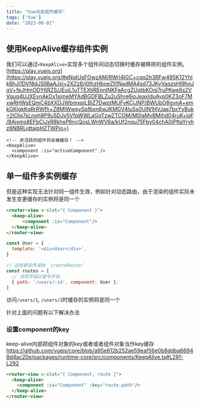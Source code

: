 ```yaml
---
title: "Vue动态组件缓存"
tags: ['Vue']
date: "2023-06-01"
---
```


## 使用KeepAlive缓存组件实例

我们可以通过`<KeepAlive>`实现多个组件间动态切换时缓存被移除的组件实例。
[https://play.vuejs.org](https://play.vuejs.org/#eNqtUsFOwzAM/RWrl4IGC+cqq2h3RFw495K12YhIk6hJi1DVf8dJSllBaAJxi+2XZz8/j0lhzHboeZIl1NadMA4sd73JKyVaozsHI9hnJqV+feJHmODY6RZS/JEuiL1uTTEXtiREnnINKFeAcgZUqtbKOqj7ruPKwe6s2VVguq4UJXEynAkDx1sjmeMYAdBGDFBLZu2uShre6ioJeaxIduAyp0KZ3oF7MxwRHWsEQmC4bXXDJWbmxpjLBiZ7DwptMUFyKCiJNP/BWUbO8gvnA+emkGKIgkKqRrRWfh+Z8MIWwpySpfbxn6wJKMGV4IuSs0UlN1HVJae7bxYvBuk+2IOIq7sLnph8P9u5DJv5VfpWWLaGqTzwZTCOM/M0IaMvBMihd04ruK+lqF/8Ajxms8EFbCiJxR8khsP6ncQosLWnWV6a/kUf2nqu75Fby04chA0iPftaYryhz6NBRLjdtajpHZTWPio=)

```vue
<!-- 非活跃的组件将会被缓存！ -->
<KeepAlive>
  <component :is="activeComponent" />
</KeepAlive>
```

## 单一组件多实例缓存

但是这种实现无法针对同一组件生效，例如针对动态路由，由于渲染的组件实际未发生变更缓存的实例将是同一个

```html
<router-view v-slot="{ Component }">
  <keep-alive>
      <component :is="Component"/>
  </keep-alive>
</router-view>
```

```js
const User = {
  template: '<div>User</div>',
}

// 这些都会传递给 `createRouter`
const routes = [
  // 动态字段以冒号开始
  { path: '/users/:id', component: User },
]
```

访问`/users/1`, `/users/2`时缓存的实例将是同一个

针对上面的问题有以下解决办法
### 设置component的key

keep-alive内部把组件对象的key或者或者组件对象当作key缓存<https://github.com/vuejs/core/blob/a95e612b252ae59eaf56e0b8ddba66948d4ac20e/packages/runtime-core/src/components/KeepAlive.ts#L291-L292>

```html
<router-view v-slot="{ Component, route }">
  <keep-alive>
    <component :is="Component" :key="route.path"/>
  </keep-alive>
</router-view>
```

<!-- ### 修改Component的name

```html
<router-view v-slot="{ Component, route }">
  <keep-alive>
    <component :is="getComponentInstance(Component,route)"/>
  </keep-alive>
</router-view>
```
```js
// 用来存已经创建的组件
const wrapperMap = new Map();
// 将router传个我们的组件重新换一个新的组件，原组件包里面
function getComponentInstance(component, route) {
  let wrapper;
  if (component) {
    const wrapperName = route.path;
    if (wrapperMap.has(wrapperName)) {
      wrapper = wrapperMap.get(wrapperName);
    } else {
      wrapper = {
        name: wrapperName,
        render() {
          return h(component);
        },
      };
      wrapperMap.set(wrapperName, wrapper);
    }
    return h(wrapper);
  }
}
``` -->
